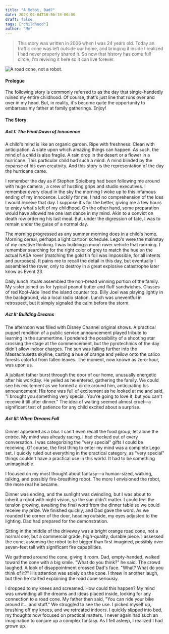 ```yaml
---
title: "A Robot, Dad?"
date: 2024-04-04T10:56:18-06:00
draft: false
tags: ["childhood"]
author: "Me"
---
```


> This story was written in 2006 when I was 24 years old. Today an traffic cone was left outside our home, and bringing it inside I realized I had never properly shared it. So now that history has come full circle,  I'm reviving it here so it can live forever.

![A road cone, not a robot.](../../images/a-robot-dad_1713788877850.png)  

#### Prologue

The following story is commonly referred to as the day that single-handedly ruined my entire childhood. Of course, that's just line that runs over and over in my head. But, in reality, it's become quite the opportunity to embarrass my father at family gatherings. Enjoy!

#### The Story

##### Act I: The Final Dawn of Innocence

A child's mind is like an organic garden. Ripe with freshness. Clean with anticipation. A slate upon which amazing things can happen. As such, the mind of a child is also fragile. A rain drop in the desert or a flower in a hurricane. This particular child had such a mind. A mind blinded by the expanse of his own creativity. And this story is the representation of the day the hurricane came.

I remember the day as if Stephen Spielberg had been following me around with huge camera , a crew of hustling grips and studio executives. I remember every cloud in the sky the morning I woke up to this infamous ending of my innocence. Luckily for me, I had no comprehension of the loss I would receive that day. I suppose it's for the better, giving me a few hours to enjoy what's left of my childhood. On the other hand, some preparation would have allowed me one last dance in my mind. Akin to a convict on death row ordering his last meal. But, under the digression of fate, I was to remain under the guise of a normal day.

The morning progressed as any summer morning does in a child's home. Morning cereal, perhaps a light cartoon schedule. Lego's were the mainstay of my creative thinking. I was building a moon rover vehicle that morning. I remember searching for the right color of grey to match the hue on the actual NASA rover (matching the gold tin foil was impossible, for all intents and purposes). It pains me to recall the detail in this day, but eventually I assembled the rover, only to destroy in a great explosive catastrophe later know as Event 23.

Daily lunch rituals assembled the non-bread winning portion of the family. My sister joined us for typical peanut butter and fluff sandwiches. Glasses of red Kool-Aide lined the island counter top. Billy Joel was playing lightly in the background, via a local radio station.  Lunch was uneventful in retrospect, but it simply signaled the calm before the storm. 

##### Act II: Building Dreams

The afternoon was filled with Disney Channel original shows. A practical puppet rendition of a public service announcement played tribute to learning in the summertime. I pondered the possibility of a shooting star crossing the stage at the commencement, but the pyrotechnics of the day didn't allow indoor charges. The sun was falling further into the Massachusetts skyline, casting a hue of orange and yellow onto the calico forests colorful from fallen leaves. The moment, now known as zero-hour, was upon us.

A jubilant father burst through the door of our home, unusually energetic after his workday. He yelled as he entered, gathering the family. We could see his excitement as we formed a circle around him, anticipating his announcement. His tone was full of excitement as he looked at me and said, "I brought you something very special. You're going to love it, but you can't receive it till after dinner." The idea of waiting seemed almost cruel—a significant test of patience for any child excited about a surprise.

##### Act III: When Dreams Fall

Dinner appeared as a blur. I can't even recall the food group, let alone the entrée. My mind was already racing. I had checked out of every conversation. I was categorizing the "very special" gifts I could be receiving. Of course, the first thing to enter my mind was a complete Lego set. I quickly ruled out everything in the practical category, as "very special" things couldn't have a practical use in this world. It had to be something unimaginable.

I focused on my most thought about fantasy—a human-sized, walking, talking, and possibly fire-breathing robot. The more I envisioned the robot, the more real he became.

Dinner was ending, and the sunlight was dwindling, but I was about to inherit a robot with night vision, so the sun didn't matter. I could feel the tension growing, awaiting the final word from the dinner table so we could receive my prize. We finished quickly, and Dad gave the word. As we rounded the corner of the door, heading outside, my eyes adjusted to the lighting. Dad had prepared for the demonstration.

Sitting in the middle of the driveway was a bright orange road cone, not a normal one, but a commercial grade, high-quality, durable piece. I assessed the cone, assuming the robot to be bigger than first imagined, possibly over seven-feet tall with significant fire capabilities.

We gathered around the cone, giving it room. Dad, empty-handed, walked toward the cone with a big smile. "What do you think?" he said. The crowd laughed. A look of disappointment crossed Dad's face. "What? What do you think of it?" His attention was solely on the cone. I threw in another laugh, but then he started explaining the road cone seriously.

I dropped to my knees and screamed. How could this happen? My mind was unwinding all the dreams and ideas placed inside, looking for any connection to a road cone. My father then said, "You can ride your bike around it... and stuff." We struggled to see the use. I picked myself up, brushing off my knees, and we retreated indoors. I quickly slipped into bed, my thoughts now focused on practical matters. I never again had such an imagination to conjure up a complex fantasy. As I fell asleep, I realized I had grown up.

